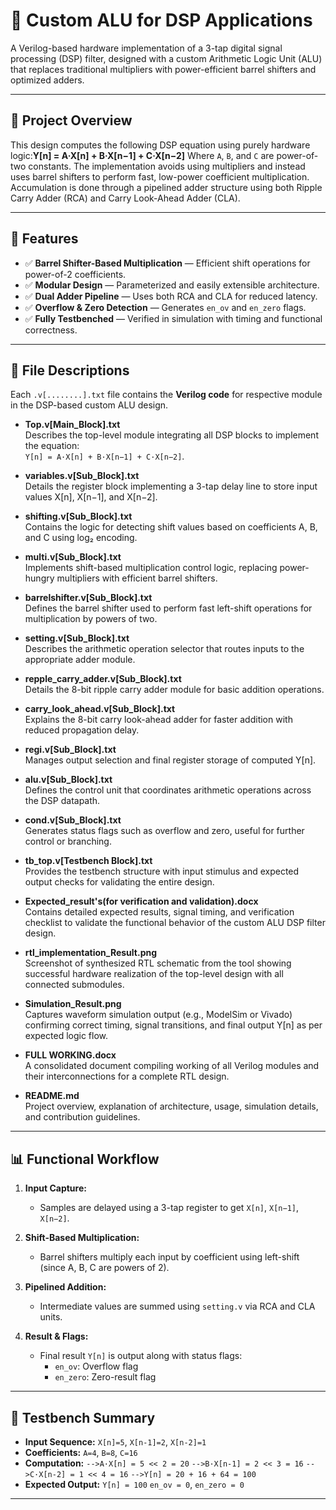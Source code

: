 # 🧠 Custom ALU for DSP Applications

A Verilog-based hardware implementation of a 3-tap digital signal processing (DSP) filter, designed with a custom Arithmetic Logic Unit (ALU) that replaces traditional multipliers with power-efficient barrel shifters and optimized adders.

---

## 🚀 Project Overview

This design computes the following DSP equation using purely hardware logic:**Y[n] = A·X[n] + B·X[n−1] + C·X[n−2]**
Where `A`, `B`, and `C` are power-of-two constants. The implementation avoids using multipliers and instead uses barrel shifters to perform fast, low-power coefficient multiplication. Accumulation is done through a pipelined adder structure using both Ripple Carry Adder (RCA) and Carry Look-Ahead Adder (CLA).

---

## 🔧 Features

- ✅ **Barrel Shifter-Based Multiplication** — Efficient shift operations for power-of-2 coefficients.
- ✅ **Modular Design** — Parameterized and easily extensible architecture.
- ✅ **Dual Adder Pipeline** — Uses both RCA and CLA for reduced latency.
- ✅ **Overflow & Zero Detection** — Generates `en_ov` and `en_zero` flags.
- ✅ **Fully Testbenched** — Verified in simulation with timing and functional correctness.

---

## 📁 File Descriptions

Each `.v[........].txt` file contains the **Verilog code**  for respective module in the DSP-based custom ALU design.

- **Top.v[Main_Block].txt**  
  Describes the top-level module integrating all DSP blocks to implement the equation:  
  `Y[n] = A·X[n] + B·X[n−1] + C·X[n−2]`.

- **variables.v[Sub_Block].txt**  
  Details the register block implementing a 3-tap delay line to store input values X[n], X[n−1], and X[n−2].

- **shifting.v[Sub_Block].txt**  
  Contains the logic for detecting shift values based on coefficients A, B, and C using log₂ encoding.

- **multi.v[Sub_Block].txt**  
  Implements shift-based multiplication control logic, replacing power-hungry multipliers with efficient barrel shifters.

- **barrelshifter.v[Sub_Block].txt**  
  Defines the barrel shifter used to perform fast left-shift operations for multiplication by powers of two.

- **setting.v[Sub_Block].txt**  
  Describes the arithmetic operation selector that routes inputs to the appropriate adder module.

- **repple_carry_adder.v[Sub_Block].txt**  
  Details the 8-bit ripple carry adder module for basic addition operations.

- **carry_look_ahead.v[Sub_Block].txt**  
  Explains the 8-bit carry look-ahead adder for faster addition with reduced propagation delay.

- **regi.v[Sub_Block].txt**  
  Manages output selection and final register storage of computed Y[n].

- **alu.v[Sub_Block].txt**  
  Defines the control unit that coordinates arithmetic operations across the DSP datapath.

- **cond.v[Sub_Block].txt**  
  Generates status flags such as overflow and zero, useful for further control or branching.

- **tb_top.v[Testbench Block].txt**  
  Provides the testbench structure with input stimulus and expected output checks for validating the entire design.

- **Expected_result's(for verification and validation).docx**  
  Contains detailed expected results, signal timing, and verification checklist to validate the functional behavior of the custom ALU DSP filter design.

- **rtl_implementation_Result.png**  
   Screenshot of synthesized RTL schematic from the tool showing successful hardware realization of the top-level design with all connected submodules.

- **Simulation_Result.png**  
  Captures waveform simulation output (e.g., ModelSim or Vivado) confirming correct timing, signal transitions, and final output Y[n] as per expected logic flow.
  
- **FULL WORKING.docx**  
  A consolidated document compiling working of all Verilog modules  and their interconnections for a complete RTL design.

- **README.md**  
  Project overview, explanation of architecture, usage, simulation details, and contribution guidelines.

---

## 📊 Functional Workflow

1. **Input Capture:**
   - Samples are delayed using a 3-tap register to get `X[n]`, `X[n−1]`, `X[n−2]`.

2. **Shift-Based Multiplication:**
   - Barrel shifters multiply each input by coefficient using left-shift (since A, B, C are powers of 2).

3. **Pipelined Addition:**
   - Intermediate values are summed using `setting.v` via RCA and CLA units.

4. **Result & Flags:**
   - Final result `Y[n]` is output along with status flags:
     - `en_ov`: Overflow flag
     - `en_zero`: Zero-result flag

---

## 🧪 Testbench Summary

- **Input Sequence:** `X[n]=5`, `X[n-1]=2`, `X[n-2]=1`
- **Coefficients:** `A=4`, `B=8`, `C=16`
- **Computation:**
`-->A·X[n] = 5 << 2 = 20`
`-->B·X[n-1] = 2 << 3 = 16`
`-->C·X[n-2] = 1 << 4 = 16`
`-->Y[n] = 20 + 16 + 64 = 100`
- **Expected Output:**
`Y[n] = 100`
`en_ov = 0`, `en_zero = 0`

---
